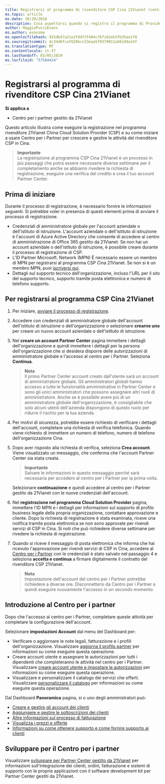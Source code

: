 ```yaml
---
title: Registrarsi al programma di rivenditore CSP Cina 21Vianet (centro per i Partner gestito da 21Vianet)
ms.topic: article
ms.date: 10/29/2018
description: Cosa aspettarsi quando si registra il programma di Provider di soluzioni Cloud Cina 21Vianet.
author: MaggiePucciEvans
ms.author: evansma
ms.openlocfilehash: 915db47a21e2fd4f3f484c7bfc82eb3fb35ae1f0
ms.sourcegitcommit: 4c34d6fcaf020bcc53eaa5f0379011a56149a14f
ms.translationtype: MT
ms.contentlocale: it-IT
ms.lasthandoff: 03/05/2019
ms.locfileid: "57584424"
---
```

# <a name="enroll-in-the-21vianet-china-csp-reseller-program"></a>Registrarsi al programma di rivenditore CSP Cina 21Vianet

**Si applica a**

-   Centro per i partner gestito da 21Vianet

Questo articolo illustra come eseguire la registrazione nel programma rivenditore 21Vianet China Cloud Solution Provider (CSP) e su come iniziare a usare Centro per i Partner per crescere e gestire le attività del rivenditore CSP in Cina.

>**Importante**<br>La registrazione al programma CSP Cina 21Vianet è un processo in più passaggi che potrà essere necessarie diverse settimane per il completamento anche se abbiamo rivedere la richiesta di registrazione, eseguire una verifica del credito e crea il tuo account Partner Center.

## <a name="before-you-begin"></a>Prima di iniziare

Durante il processo di registrazione, è necessario fornire le informazioni seguenti. Si potrebbe voler in presenza di questi elementi prima di avviare il processo di registrazione. 

-  Credenziali di amministratore globale per l'account aziendale o dell'istituto di istruzione. L'account aziendale o dell'istituto di istruzione è l'account di Azure Active Directory che consente di accedere al centro di amministrazione di Office 365 gestito da 21Vianet. Se non hai un account aziendale o dell'istituto di istruzione, è possibile creare durante il processo di registrazione di CSP.    
-  L'ID Partner Microsoft. Network (MPN) È necessario essere un membro di MPN per registrarsi al programma CSP Cina 21Vianet. Se non si è un membro MPN, puoi [iscriversi qui](https://partners.microsoft.com/PartnerProgram/simplifiedenrollment.aspx). 
-  Dettagli sul supporto tecnico dell'organizzazione, incluso l'URL per il sito del supporto tecnico, supporto tramite posta elettronica e numero di telefono supporto.


## <a name="to-enroll-in-the-21vianet-china-csp-program"></a>Per registrarsi al programma CSP Cina 21Vianet 

1. Per iniziare, [avviare il processo di registrazione](https://partner.partnercenter.microsoftonline.cn/register/resellercnjoinnow).

2. Accedere con credenziali di amministratore globale dell'account dell'istituto di istruzione o dell'organizzazione o selezionare **crearne uno** per creare un nuovo account aziendale o dell'istituto di istruzione.

3. Nel **creare un account Partner Center** pagina immettere i dettagli dell'organizzazione e quindi immettere i dettagli per la persona dell'organizzazione che si desidera disporre delle autorizzazioni di amministratore globale e l'accesso al centro per i Partner. Seleziona **Continua**.

    >**Nota**<br>Il primo Partner Center account creato dall'utente sarà un account di amministratore globale. Gli amministratori globali hanno accesso a tutte le funzionalità amministrative in Partner Center e sono gli unici amministratori che possono assegnare altri ruoli di amministratore. Anche se è possibile avere più di un amministratore globale dell'organizzazione, è consigliabile che solo alcuni utenti dell'azienda dispongono di questo ruolo per ridurre il rischio per la tua azienda.
    
4. Per motivi di sicurezza, potrebbe essere richiesto di verificare i dettagli dell'account, completare una richiesta di verifica telefonica. Quando viene richiesto di immettere un numero di telefono, numero di telefono dell'organizzazione Cina. 

4. Dopo aver risposto alla richiesta di verifica, seleziona **Crea account**. Viene visualizzato un messaggio, che conferma che l'account Partner Center sia stata creata.
 
    >**Importante**<br>Salvare le informazioni in questo messaggio perché sarà necessaria per accedere al centro per i Partner per la prima volta.   
    
    Selezionare **continuazione** e quindi accedere al centro per i Partner gestito da 21Vianet con le nuove credenziali dell'account. 
    
5. Nel **registrazione nel programma Cloud Solution Provider** pagina, immettere l'ID MPN e i dettagli per informazioni sul supporto di profilo business legale della propria organizzazione, contattare approvazione e cliente. Dopo la richiesta di registrazione è stata esaminata, riceve una notifica tramite posta elettronica se non sono approvate per rivendi servizi di CSP in Cina. Si noti che può richiedere diverse settimane per rivedere la richiesta di registrazione.

6. Quando si riceve il messaggio di posta elettronica che informa che hai ricevuto l'approvazione per rivendi servizi di CSP in Cina, accedere al [Centro per i Partner](https://partner.partnercenter.microsoftonline.cn/pcv/dashboard/overview) con le credenziali è stato salvato nel passaggio 4 e seleziona **accetta e continua** a firmare digitalmente il contratto del rivenditore CSP 21Vianet.
 
    >**Nota**<br>Impostazione dell'account del centro per i Partner potrebbe richiedere a diverse ore. Disconnettersi da Centro per i Partner e quindi eseguire nuovamente l'accesso in un secondo momento.

## <a name="get-started-with-partner-center"></a>Introduzione al Centro per i partner

Dopo che l'accesso al centro per i Partner, completare queste attività per completare la configurazione dell'account. 

Selezionare **impostazioni Account** dal menu del Dashboard per:

-  Verificare o aggiornare le note legali, fatturazione e i profili dell'organizzazione. Visualizzare [aggiorna il profilo partner](https://msdn.microsoft.com/partner-china/update-your-partner-profile) per informazioni su come eseguire questa operazione.
-  Creare account utente e assegnare le autorizzazioni per tutti i dipendenti che completeranno le attività nel centro per i Partner. Visualizzare [creare account utente e impostare le autorizzazioni](https://msdn.microsoft.com/partner-china/create-user-accounts-and-set-permissions) per informazioni su come eseguire questa operazione.
-  Visualizzare e personalizzare il catalogo dei servizi che offerti. Visualizzare [personalizzare il catalogo](https://msdn.microsoft.com/partner-china/customize-the-catalog) per informazioni su come eseguire questa operazione.

Dal Dashboard **Panoramica** pagina, si o uno degli amministratori può:

-  [Creare e gestire gli account dei clienti](customer-accounts.md)
-  [Aggiungere e gestire le sottoscrizioni dei clienti](customer-subscriptions.md)
-  [Altre informazioni sul processo di fatturazione](billing.md)
-  [Visualizza i prezzi e offerte](see-offers-and-pricing.md)
-  [Informazioni su come ottenere supporto e come fornire supporto ai clienti](customer-support.md)

## <a name="develop-for-partner-center"></a>Sviluppare per il Centro per i partner

Visualizzare [sviluppare per Partner Center gestito da 21Vianet](https://msdn.microsoft.com/partner-china/develop-for-partner-center) per informazioni sull'integrazione dei clienti, ordini, fatturazione e sistemi di supporto con le proprie applicazioni con il software development kit per Partner Center gestiti da 21Vianet. 







